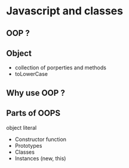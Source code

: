 # Javascript and classes

## OOP ?

## Object

-   collection of porperties and methods
-   toLowerCase

## Why use OOP ?

## Parts of OOPS

object literal

-   Constructor function
-   Prototypes
-   Classes
-   Instances (new, this)
